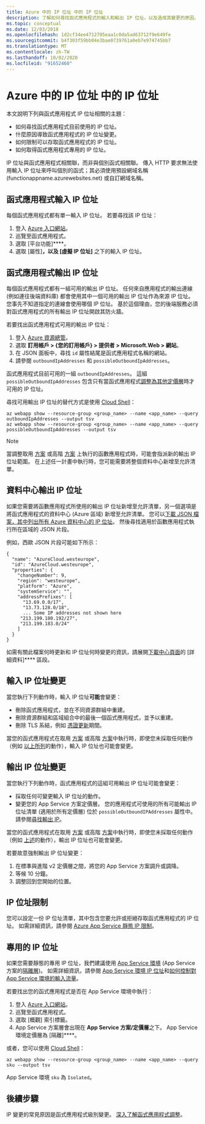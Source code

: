 ```yaml
---
title: Azure 中的 IP 位址 中的 IP 位址
description: 了解如何尋找函式應用程式的輸入和輸出 IP 位址，以及造成其變更的原因。
ms.topic: conceptual
ms.date: 12/03/2018
ms.openlocfilehash: 1d2cf34ee4712705eaa1c0da5ad63712f9e649fe
ms.sourcegitcommit: b4f303f59bb04e3bae0739761a0eb7e974745bb7
ms.translationtype: MT
ms.contentlocale: zh-TW
ms.lasthandoff: 10/02/2020
ms.locfileid: "91652460"
---
```

# <a name="ip-addresses-in-azure-functions"></a>Azure 中的 IP 位址 中的 IP 位址

本文說明下列與函式應用程式 IP 位址相關的主題：

* 如何尋找函式應用程式目前使用的 IP 位址。
* 什麼原因導致函式應用程式的 IP 位址變更。
* 如何限制可以存取函式應用程式的 IP 位址。
* 如何取得函式應用程式專用的 IP 位址。

IP 位址與函式應用程式相關聯，而非與個別函式相關聯。 傳入 HTTP 要求無法使用輸入 IP 位址來呼叫個別的函式；其必須使用預設網域名稱 (functionappname.azurewebsites.net) 或自訂網域名稱。

## <a name="function-app-inbound-ip-address"></a>函式應用程式輸入 IP 位址

每個函式應用程式都有單一輸入 IP 位址。 若要尋找該 IP 位址：

1. 登入 [Azure 入口網站](https://portal.azure.com)。
2. 巡覽至函式應用程式。
3. 選取 [平台功能]****。
4. 選取 [屬性]****，以及 [虛擬 IP 位址]**** 之下的輸入 IP 位址。

## <a name="function-app-outbound-ip-addresses"></a><a name="find-outbound-ip-addresses"></a>函式應用程式輸出 IP 位址

每個函式應用程式都有一組可用的輸出 IP 位址。 任何來自應用程式的輸出連線 (例如連往後端資料庫) 都會使用其中一個可用的輸出 IP 位址作為來源 IP 位址。 您事先不知道指定的連線會使用哪個 IP 位址。 基於這個理由，您的後端服務必須對函式應用程式的所有輸出 IP 位址開啟其防火牆。

若要找出函式應用程式可用的輸出 IP 位址：

1. 登入 [Azure 資源總管](https://resources.azure.com)。
2. 選取 **訂用帳戶 > {您的訂用帳戶} > 提供者 > Microsoft.Web > 網站**。
3. 在 JSON 面板中，尋找 `id` 屬性結尾是函式應用程式名稱的網站。
4. 請參閱 `outboundIpAddresses` 和 `possibleOutboundIpAddresses`。 

函式應用程式目前可用的一組 `outboundIpAddresses`。 這組 `possibleOutboundIpAddresses` 包含只有當函式應用程式[調整為其他定價層](#outbound-ip-address-changes)時才可用的 IP 位址。

尋找可用輸出 IP 位址的替代方式是使用 [Cloud Shell](../cloud-shell/quickstart.md)：

```azurecli-interactive
az webapp show --resource-group <group_name> --name <app_name> --query outboundIpAddresses --output tsv
az webapp show --resource-group <group_name> --name <app_name> --query possibleOutboundIpAddresses --output tsv
```

> [!NOTE]
> 當調整取用 [方案](functions-scale.md#consumption-plan) 或高階 [方案](functions-scale.md#premium-plan) 上執行的函數應用程式時，可能會指派新的輸出 IP 位址範圍。 在上述任一計畫中執行時，您可能需要將整個資料中心新增至允許清單。

## <a name="data-center-outbound-ip-addresses"></a>資料中心輸出 IP 位址

如果您需要將函數應用程式所使用的輸出 IP 位址新增至允許清單，另一個選項是將函式應用程式的資料中心 (Azure 區域) 新增至允許清單。 您可以[下載 JSON 檔案，其中列出所有 Azure 資料中心的 IP 位址](https://www.microsoft.com/en-us/download/details.aspx?id=56519)。 然後尋找適用於函數應用程式執行所在區域的 JSON 片段。

例如，西歐 JSON 片段可能如下所示：

```
{
  "name": "AzureCloud.westeurope",
  "id": "AzureCloud.westeurope",
  "properties": {
    "changeNumber": 9,
    "region": "westeurope",
    "platform": "Azure",
    "systemService": "",
    "addressPrefixes": [
      "13.69.0.0/17",
      "13.73.128.0/18",
      ... Some IP addresses not shown here
     "213.199.180.192/27",
     "213.199.183.0/24"
    ]
  }
}
```

 如需有關此檔案何時更新和 IP 位址何時變更的資訊，請展開[下載中心頁面](https://www.microsoft.com/en-us/download/details.aspx?id=56519)的 [詳細資料]**** 區段。

## <a name="inbound-ip-address-changes"></a><a name="inbound-ip-address-changes"></a>輸入 IP 位址變更

當您執行下列動作時，輸入 IP 位址**可能**會變更：

- 刪除函式應用程式，並在不同資源群組中重建。
- 刪除資源群組和區域組合中的最後一個函式應用程式，並予以重建。
- 刪除 TLS 系結，例如 [憑證更新](../app-service/configure-ssl-certificate.md#renew-certificate)期間。

當您的函式應用程式在取用 [方案](functions-scale.md#consumption-plan) 或高階 [方案](functions-scale.md#premium-plan)中執行時，即使您未採取任何動作（例如 [以上所列](#inbound-ip-address-changes)的動作），輸入 IP 位址也可能會變更。

## <a name="outbound-ip-address-changes"></a>輸出 IP 位址變更

當您執行下列動作時，函式應用程式的這組可用輸出 IP 位址可能會變更：

* 採取任何可變更輸入 IP 位址的動作。
* 變更您的 App Service 方案定價層。 您的應用程式可使用的所有可能輸出 IP 位址清單 (適用於所有定價層) 位於 `possibleOutboundIPAddresses` 屬性中。 請參閱[尋找輸出 IP](#find-outbound-ip-addresses)。

當您的函式應用程式在取用 [方案](functions-scale.md#consumption-plan) 或高階 [方案](functions-scale.md#premium-plan)中執行時，即使您未採取任何動作（例如 [上述](#inbound-ip-address-changes)的動作），輸出 IP 位址也可能會變更。

若要故意強制輸出 IP 位址變更：

1. 在標準與進階 v2 定價層之間，將您的 App Service 方案調升或調降。
2. 等候 10 分鐘。
3. 調整回到您開始的位置。

## <a name="ip-address-restrictions"></a>IP 位址限制

您可以設定一份 IP 位址清單，其中包含您要允許或拒絕存取函式應用程式的 IP 位址。 如需詳細資訊，請參閱 [Azure App Service 靜態 IP 限制](../app-service/app-service-ip-restrictions.md)。

## <a name="dedicated-ip-addresses"></a>專用的 IP 位址

如果您需要靜態的專用 IP 位址，我們建議使用 [App Service 環境](../app-service/environment/intro.md) (App Service 方案的[隔離層](https://azure.microsoft.com/pricing/details/app-service/))。 如需詳細資訊，請參閱 [App Service 環境 IP 位址](../app-service/environment/network-info.md#ase-ip-addresses)和[如何控制對 App Service 環境的輸入流量](../app-service/environment/app-service-app-service-environment-control-inbound-traffic.md)。

若要找出您的函式應用程式是否在 App Service 環境中執行：

1. 登入 [Azure 入口網站](https://portal.azure.com)。
2. 巡覽至函式應用程式。
3. 選取 [概觀]  索引標籤。
4. App Service 方案層會出現在 **App Service 方案/定價層**之下。 App Service 環境定價層為 [隔離]****。
 
或者，您可以使用 [Cloud Shell](../cloud-shell/quickstart.md)：

```azurecli-interactive
az webapp show --resource-group <group_name> --name <app_name> --query sku --output tsv
```

App Service 環境 `sku` 為 `Isolated`。

## <a name="next-steps"></a>後續步驟

IP 變更的常見原因是函式應用程式級別變更。 [深入了解函式應用程式調整](functions-scale.md)。

